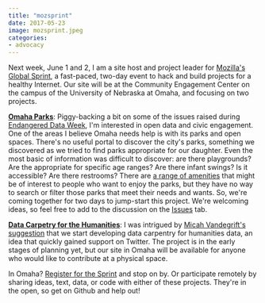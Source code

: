 ```yaml
---
title: "mozsprint"
date: 2017-05-23
image: mozsprint.jpeg
categories: 
- advocacy
---
```


Next week, June 1 and 2, I am a site host and project leader for [Mozilla's Global Sprint](https://mozilla.github.io/global-sprint/), a fast-paced, two-day event to hack and build projects for a healthy Internet. Our site will be at the Community Engagement Center on the campus of the University of Nebraska at Omaha, and focusing on two projects. 

**[Omaha Parks](https://github.com/open-omaha/omaha-parks)**: Piggy-backing a bit on some of the issues raised during [Endangered Data Week](http://jasonheppler.org/2017/04/24/endangered-data-week/), I'm interested in open data and civic engagement. One of the areas I believe Omaha needs help is with its parks and open spaces. There's no useful portal to discover the city's parks, something we discovered as we tried to find parks appropriate for our daughter. Even the most basic of information was difficult to discover: are there playgrounds? Are the appropriate for specific age ranges? Are there infant swings? Is it accessible? Are there restrooms? There are [a range of amenities](https://github.com/open-omaha/omaha-parks/issues/10) that might be of interest to people who want to enjoy the parks, but they have no way to search or filter those parks that meet their needs and wants. So, we're coming together for two days to jump-start this project. We're welcoming ideas, so feel free to add to the discussion on the [Issues](https://github.com/open-omaha/omaha-parks/issues/) tab.

**[Data Carpetry for the Humanities](https://github.com/humanities-data-carpentry)**: I was intrigued by [Micah Vandegrift's suggestion](https://twitter.com/micahvandegrift/status/867025427419852801) that we start developing data carpentry for humanities data, an idea that quickly gained support on Twitter. The project is in the early stages of planning yet, but our site in Omaha will be available for anyone who would like to contribute at a physical space.

In Omaha? [Register for the Sprint](https://mozilla.github.io/global-sprint/participants/) and stop on by. Or participate remotely by sharing ideas, text, data, or code with either of these projects. They're in the open, so get on Github and help out! 